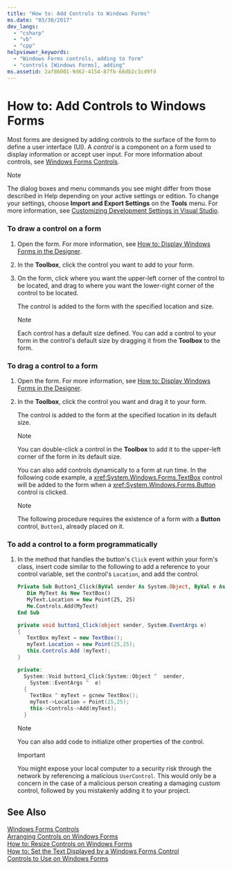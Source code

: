 ```yaml
---
title: "How to: Add Controls to Windows Forms"
ms.date: "03/30/2017"
dev_langs: 
  - "csharp"
  - "vb"
  - "cpp"
helpviewer_keywords: 
  - "Windows Forms controls, adding to form"
  - "controls [Windows Forms], adding"
ms.assetid: 2af86001-9d62-4154-87fb-66db2c3cd9fd
---
```

# How to: Add Controls to Windows Forms
Most forms are designed by adding controls to the surface of the form to define a user interface (UI). A *control* is a component on a form used to display information or accept user input. For more information about controls, see [Windows Forms Controls](../../../../docs/framework/winforms/controls/index.md).  
  
> [!NOTE]
>  The dialog boxes and menu commands you see might differ from those described in Help depending on your active settings or edition. To change your settings, choose **Import and Export Settings** on the **Tools** menu. For more information, see [Customizing Development Settings in Visual Studio](http://msdn.microsoft.com/library/22c4debb-4e31-47a8-8f19-16f328d7dcd3).  
  
### To draw a control on a form  
  
1. Open the form. For more information, see [How to: Display Windows Forms in the Designer](http://msdn.microsoft.com/library/bf3f1e5b-ea07-4529-85c6-6af3ded0cec5).  
  
2. In the **Toolbox**, click the control you want to add to your form.  
  
3. On the form, click where you want the upper-left corner of the control to be located, and drag to where you want the lower-right corner of the control to be located.  
  
    The control is added to the form with the specified location and size.  
  
   > [!NOTE]
   >  Each control has a default size defined. You can add a control to your form in the control's default size by dragging it from the **Toolbox** to the form.  
  
### To drag a control to a form  
  
1. Open the form. For more information, see [How to: Display Windows Forms in the Designer](http://msdn.microsoft.com/library/bf3f1e5b-ea07-4529-85c6-6af3ded0cec5).  
  
2. In the **Toolbox**, click the control you want and drag it to your form.  
  
    The control is added to the form at the specified location in its default size.  
  
   > [!NOTE]
   >  You can double-click a control in the **Toolbox** to add it to the upper-left corner of the form in its default size.  
  
    You can also add controls dynamically to a form at run time. In the following code example, a <xref:System.Windows.Forms.TextBox> control will be added to the form when a <xref:System.Windows.Forms.Button> control is clicked.  
  
   > [!NOTE]
   >  The following procedure requires the existence of a form with a **Button** control, `Button1`, already placed on it.  
  
### To add a control to a form programmatically  
  
1. In the method that handles the button's `Click` event within your form's class, insert code similar to the following to add a reference to your control variable, set the control's `Location`, and add the control.  
  
   ```vb  
   Private Sub Button1_Click(ByVal sender As System.Object, ByVal e As System.EventArgs) Handles Button1.Click  
      Dim MyText As New TextBox()  
      MyText.Location = New Point(25, 25)  
      Me.Controls.Add(MyText)  
   End Sub  
   ```  
  
   ```csharp  
   private void button1_Click(object sender, System.EventArgs e)   
   {  
      TextBox myText = new TextBox();  
      myText.Location = new Point(25,25);  
      this.Controls.Add (myText);  
   }  
   ```  
  
   ```cpp  
   private:  
     System::Void button1_Click(System::Object ^  sender,  
       System::EventArgs ^  e)  
     {  
       TextBox ^ myText = gcnew TextBox();  
       myText->Location = Point(25,25);  
       this->Controls->Add(myText);  
     }  
   ```  
  
   > [!NOTE]
   >  You can also add code to initialize other properties of the control.  
  
   > [!IMPORTANT]
   >  You might expose your local computer to a security risk through the network by referencing a malicious `UserControl`. This would only be a concern in the case of a malicious person creating a damaging custom control, followed by you mistakenly adding it to your project.  
  
## See Also  
 [Windows Forms Controls](../../../../docs/framework/winforms/controls/index.md)  
 [Arranging Controls on Windows Forms](../../../../docs/framework/winforms/controls/arranging-controls-on-windows-forms.md)  
 [How to: Resize Controls on Windows Forms](../../../../docs/framework/winforms/controls/how-to-resize-controls-on-windows-forms.md)  
 [How to: Set the Text Displayed by a Windows Forms Control](../../../../docs/framework/winforms/controls/how-to-set-the-text-displayed-by-a-windows-forms-control.md)  
 [Controls to Use on Windows Forms](../../../../docs/framework/winforms/controls/controls-to-use-on-windows-forms.md)
